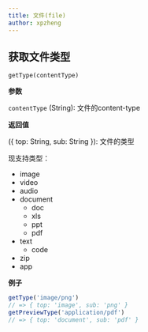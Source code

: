 ```yaml
---
title: 文件(file)
author: xpzheng
---
```



## 获取文件类型

```
getType(contentType)
```

**参数**

`contentType` (String): 文件的content-type

**返回值**

({ top: String, sub: String }): 文件的类型

现支持类型：
- image
- video
- audio
- document
   - doc
   - xls
   - ppt
   - pdf
- text
   - code
- zip
- app

**例子**

```js
getType('image/png')
// => { top: 'image', sub: 'png' }
getPreviewType('application/pdf')
// => { top: 'document', sub: 'pdf' }
```